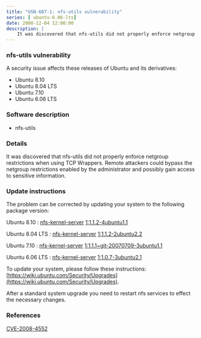 ```yaml
---
title: "USN-687-1: nfs-utils vulnerability"
series: [ ubuntu-6.06-lts]
date: 2008-12-04 12:00:00
description: |
    It was discovered that nfs-utils did not properly enforce netgroup restrictions when using TCP Wrappers. Remote attackers could bypass the netgroup restrictions enabled by the administrator and possibly gain access to sensitive information. 
--- 
```

 
### nfs-utils vulnerability

A security issue affects these releases of Ubuntu and its derivatives:

* Ubuntu 8.10
* Ubuntu 8.04 LTS
* Ubuntu 7.10
* Ubuntu 6.06 LTS

### Software description

* nfs-utils 

### Details

It was discovered that nfs-utils did not properly enforce netgroup restrictions when using TCP Wrappers. Remote attackers could bypass the netgroup restrictions enabled by the administrator and possibly gain access to sensitive information. 

### Update instructions

The problem can be corrected by updating your system to the following package version:

Ubuntu 8.10
 : [nfs-kernel-server](https://launchpad.net/ubuntu/+source/nfs-utils) <span> [1:1.1.2-4ubuntu1.1](https://launchpad.net/ubuntu/+source/nfs-utils/1:1.1.2-4ubuntu1.1) </span> 

Ubuntu 8.04 LTS
 : [nfs-kernel-server](https://launchpad.net/ubuntu/+source/nfs-utils) <span> [1:1.1.2-2ubuntu2.2](https://launchpad.net/ubuntu/+source/nfs-utils/1:1.1.2-2ubuntu2.2) </span> 

Ubuntu 7.10
 : [nfs-kernel-server](https://launchpad.net/ubuntu/+source/nfs-utils) <span> [1:1.1.1~git-20070709-3ubuntu1.1](https://launchpad.net/ubuntu/+source/nfs-utils/1:1.1.1~git-20070709-3ubuntu1.1) </span> 

Ubuntu 6.06 LTS
 : [nfs-kernel-server](https://launchpad.net/ubuntu/+source/nfs-utils) <span> [1:1.0.7-3ubuntu2.1](https://launchpad.net/ubuntu/+source/nfs-utils/1:1.0.7-3ubuntu2.1) </span> 

To update your system, please follow these instructions: [https://wiki.ubuntu.com/Security/Upgrades](https://wiki.ubuntu.com/Security/Upgrades).

After a standard system upgrade you need to restart nfs services to effect the necessary changes. 

### References

 [CVE-2008-4552](http://people.ubuntu.com/~ubuntu-security/cve/CVE-2008-4552)
 

